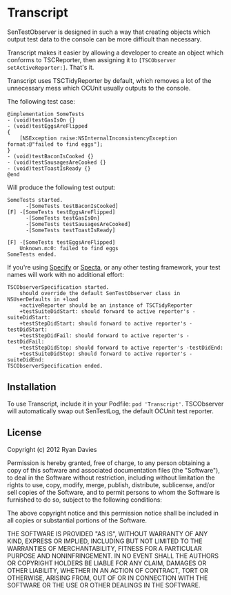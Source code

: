 Transcript
==========

SenTestObserver is designed in such a way that creating objects which output test data to the console can be more difficult than necessary.

Transcript makes it easier by allowing a developer to create an object which conforms to TSCReporter, then assigning it to `[TSCObserver setActiveReporter:]`. That's it.

Transcript uses TSCTidyReporter by default, which removes a lot of the unnecessary mess which OCUnit usually outputs to the console.

The following test case:

    @implementation SomeTests
    - (void)testGasIsOn {}
    - (void)testEggsAreFlipped
    {
        [NSException raise:NSInternalInconsistencyException format:@"failed to find eggs"];
    }
    - (void)testBaconIsCooked {}
    - (void)testSausagesAreCooked {}
    - (void)testToastIsReady {}
    @end

Will produce the following test output:

    SomeTests started.
    	  -[SomeTests testBaconIsCooked]
    [F]	-[SomeTests testEggsAreFlipped]
    	  -[SomeTests testGasIsOn]
    	  -[SomeTests testSausagesAreCooked]
    	  -[SomeTests testToastIsReady]

    [F] -[SomeTests testEggsAreFlipped]
    	Unknown.m:0: failed to find eggs
    SomeTests ended.

If you're using [Specify](github.com/rdavies/Specify.git) or [Specta](http://github.com/petejkim/specta), or any other testing framework, your test names will work with no additional effort:

    TSCObserverSpecification started.
        should override the default SenTestObserver class in NSUserDefaults in +load
      	+activeReporter should be an instance of TSCTidyReporter
      	+testSuiteDidStart: should forward to active reporter's -suiteDidStart:
      	+testStepDidStart: should forward to active reporter's -testDidStart:
      	+testStepDidFail: should forward to active reporter's -testDidFail:
      	+testStepDidStop: should forward to active reporter's -testDidEnd:
      	+testSuiteDidStop: should forward to active reporter's -suiteDidEnd:
    TSCObserverSpecification ended.

Installation
------------

To use Transcript, include it in your Podfile: `pod 'Transcript'`. TSCObserver will automatically swap out SenTestLog, the default OCUnit test reporter.

License
-------

Copyright (c) 2012 Ryan Davies

Permission is hereby granted, free of charge, to any person obtaining a copy of this software and associated documentation files (the "Software"), to deal in the Software without restriction, including without limitation the rights to use, copy, modify, merge, publish, distribute, sublicense, and/or sell copies of the Software, and to permit persons to whom the Software is furnished to do so, subject to the following conditions:

The above copyright notice and this permission notice shall be included in all copies or substantial portions of the Software.

THE SOFTWARE IS PROVIDED "AS IS", WITHOUT WARRANTY OF ANY KIND, EXPRESS OR IMPLIED, INCLUDING BUT NOT LIMITED TO THE WARRANTIES OF MERCHANTABILITY, FITNESS FOR A PARTICULAR PURPOSE AND NONINFRINGEMENT. IN NO EVENT SHALL THE AUTHORS OR COPYRIGHT HOLDERS BE LIABLE FOR ANY CLAIM, DAMAGES OR OTHER LIABILITY, WHETHER IN AN ACTION OF CONTRACT, TORT OR OTHERWISE, ARISING FROM, OUT OF OR IN CONNECTION WITH THE SOFTWARE OR THE USE OR OTHER DEALINGS IN THE SOFTWARE.

